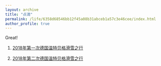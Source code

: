 ```yaml
---
layout: archive
title: "点滴"
permalink: /life/6358d68546bb12f45a08b31abceb1a57c3e46cee/index.html
author_profile: true
---
```


Great!

1. [2018年第一次德国温特贝格滑雪之行](/life/6358d68546bb12f45a08b31abceb1a57c3e46cee/winterberg1)

2. [2018年第二次德国温特贝格滑雪之行](/life/6358d68546bb12f45a08b31abceb1a57c3e46cee/winterberg2)
